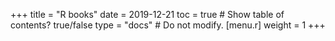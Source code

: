 +++
title = "R books"
date = 2019-12-21
toc = true  # Show table of contents? true/false
type = "docs"  # Do not modify.
[menu.r]
    weight = 1
+++
